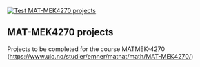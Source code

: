 [![Test MAT-MEK4270 projects](https://github.com/SigurdHuse/matmek4270-projects/actions/workflows/matmek4270.yml/badge.svg)](https://github.com/SigurdHuse/matmek4270-projects/actions/workflows/matmek4270.yml)

## MAT-MEK4270 projects

Projects to be completed for the course MATMEK-4270 (https://www.uio.no/studier/emner/matnat/math/MAT-MEK4270/)
